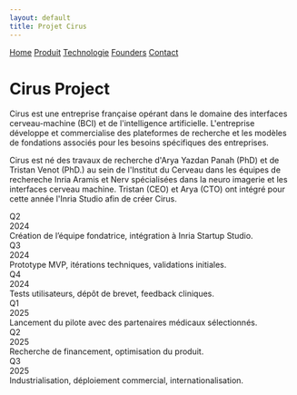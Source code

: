 ```yaml
---
layout: default
title: Projet Cirus
---
```


<div class="background" style="background-image: url('{{ site.baseurl }}/assets/images/face.png');">
  <div class="nav-links">
    <a href="{{ site.baseurl }}">Home</a>
    <a href="{{ site.baseurl }}/about.html">Produit</a>
    <a href="{{ site.baseurl }}/projects.html">Technologie</a>
    <a href="{{ site.baseurl }}/gallery.html">Founders</a>
    <a href="{{ site.baseurl }}/contact.html">Contact</a>
  </div>
  <h1>Cirus Project</h1>
  <p>Cirus est une entreprise française opérant dans le domaine des interfaces cerveau-machine (BCI) et de l'intelligence artificielle. L'entreprise développe et commercialise des plateformes de recherche et les modèles de fondations associés pour les besoins spécifiques des entreprises.
</p>
<p>
    Cirus est né des travaux de recherche d'Arya Yazdan Panah (PhD) et de Tristan Venot (PhD.) au sein de l'Institut du Cerveau dans les équipes de rechereche Inria Aramis et Nerv spécialisées dans la neuro imagerie et les interfaces cerveau machine. Tristan (CEO) et Arya (CTO) ont intégré pour cette année l'Inria Studio afin de créer Cirus.</p>
<div class="tech-roadmap">
  <div class="timeline-line"></div>

  <div class="time-point  left" style="top: 0%;">
    <div class="circle">Q2<br>2024</div>
    <div class="hover-text">Création de l’équipe fondatrice, intégration à Inria Startup Studio.</div>
  </div>

  <div class="time-point right" style="top: 18%;">
    <div class="circle">Q3<br>2024</div>
    <div class="hover-text">Prototype MVP, itérations techniques, validations initiales.</div>
  </div>

  <div class="time-point  left" style="top: 36%;">
    <div class="circle">Q4<br>2024</div>
    <div class="hover-text">Tests utilisateurs, dépôt de brevet, feedback cliniques.</div>
  </div>

  <div class="time-point right" style="top: 54%;">
    <div class="circle">Q1<br>2025</div>
    <div class="hover-text">Lancement du pilote avec des partenaires médicaux sélectionnés.</div>
  </div>

  <div class="time-point  left" style="top: 72%;">
    <div class="circle">Q2<br>2025</div>
    <div class="hover-text">Recherche de financement, optimisation du produit.</div>
  </div>

  <div class="time-point right" style="top: 90%;">
    <div class="circle">Q3<br>2025</div>
    <div class="hover-text">Industrialisation, déploiement commercial, internationalisation.</div>
  </div>
</div>
</div>


